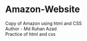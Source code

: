 # Amazon-Website
Copy of Amazon using html and CSS
<br>
Author - Md Ruhan Azad
<br>
Practice of html and css
